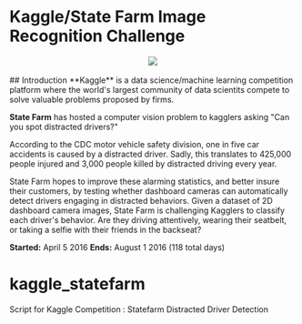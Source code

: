 # Kaggle/State Farm Image Recognition Challenge
<div align="center">
  <img src="https://kaggle2.blob.core.windows.net/competitions/kaggle/5048/media/output_DEb8oT.gif"><br><br>
</div>
## Introduction
**Kaggle** is a data science/machine learning competition platform where the world's largest community of data scientits compete to solve valuable problems proposed by firms.

**State Farm** has hosted a computer vision problem to kagglers asking "Can you spot distracted drivers?"

According to the CDC motor vehicle safety division, one in five car accidents is caused by a distracted driver. Sadly, this translates to 425,000 people injured and 3,000 people killed by distracted driving every year.

State Farm hopes to improve these alarming statistics, and better insure their customers, by testing whether dashboard cameras can automatically detect drivers engaging in distracted behaviors. Given a dataset of 2D dashboard camera images, State Farm is challenging Kagglers to classify each driver's behavior. Are they driving attentively, wearing their seatbelt, or taking a selfie with their friends in the backseat?

**Started:** April 5 2016
**Ends:** August 1 2016 (118 total days)


# kaggle_statefarm
Script for Kaggle Competition : Statefarm Distracted Driver Detection


